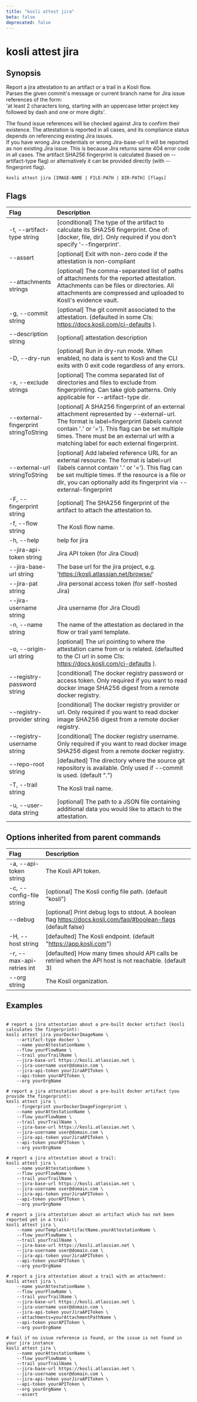 ```yaml
---
title: "kosli attest jira"
beta: false
deprecated: false
---
```


# kosli attest jira

## Synopsis

Report a jira attestation to an artifact or a trail in a Kosli flow.  
Parses the given commit's message or current branch name for Jira issue references of the 
form:  
'at least 2 characters long, starting with an uppercase letter project key followed by
dash and one or more digits'. 

The found issue references will be checked against Jira to confirm their existence.
The attestation is reported in all cases, and its compliance status depends on referencing
existing Jira issues.  
If you have wrong Jira credentials or wrong Jira-base-url it will be reported as non existing Jira issue.
This is because Jira returns same 404 error code in all cases.
The artifact SHA256 fingerprint is calculated (based on --artifact-type flag) or alternatively it can be provided directly (with --fingerprint flag).

```shell
kosli attest jira [IMAGE-NAME | FILE-PATH | DIR-PATH] [flags]
```

## Flags
| Flag | Description |
| :--- | :--- |
|    -t, --artifact-type string  |  [conditional] The type of the artifact to calculate its SHA256 fingerprint. One of: [docker, file, dir]. Only required if you don't specify '--fingerprint'.  |
|        --assert  |  [optional] Exit with non-zero code if the attestation is non-compliant  |
|        --attachments strings  |  [optional] The comma-separated list of paths of attachments for the reported attestation. Attachments can be files or directories. All attachments are compressed and uploaded to Kosli's evidence vault.  |
|    -g, --commit string  |  [optional] The git commit associated to the attestation. (defaulted in some CIs: https://docs.kosli.com/ci-defaults ).  |
|        --description string  |  [optional] attestation description  |
|    -D, --dry-run  |  [optional] Run in dry-run mode. When enabled, no data is sent to Kosli and the CLI exits with 0 exit code regardless of any errors.  |
|    -x, --exclude strings  |  [optional] The comma separated list of directories and files to exclude from fingerprinting. Can take glob patterns. Only applicable for --artifact-type dir.  |
|        --external-fingerprint stringToString  |  [optional] A SHA256 fingerprint of an external attachment represented by --external-url. The format is label=fingerprint (labels cannot contain '.' or '='). This flag can be set multiple times. There must be an external url with a matching label for each external fingerprint.  |
|        --external-url stringToString  |  [optional] Add labeled reference URL for an external resource. The format is label=url (labels cannot contain '.' or '='). This flag can be set multiple times. If the resource is a file or dir, you can optionally add its fingerprint via --external-fingerprint  |
|    -F, --fingerprint string  |  [optional] The SHA256 fingerprint of the artifact to attach the attestation to.  |
|    -f, --flow string  |  The Kosli flow name.  |
|    -h, --help  |  help for jira  |
|        --jira-api-token string  |  Jira API token (for Jira Cloud)  |
|        --jira-base-url string  |  The base url for the jira project, e.g. 'https://kosli.atlassian.net/browse/'  |
|        --jira-pat string  |  Jira personal access token (for self-hosted Jira)  |
|        --jira-username string  |  Jira username (for Jira Cloud)  |
|    -n, --name string  |  The name of the attestation as declared in the flow or trail yaml template.  |
|    -o, --origin-url string  |  [optional] The url pointing to where the attestation came from or is related. (defaulted to the CI url in some CIs: https://docs.kosli.com/ci-defaults ).  |
|        --registry-password string  |  [conditional] The docker registry password or access token. Only required if you want to read docker image SHA256 digest from a remote docker registry.  |
|        --registry-provider string  |  [conditional] The docker registry provider or url. Only required if you want to read docker image SHA256 digest from a remote docker registry.  |
|        --registry-username string  |  [conditional] The docker registry username. Only required if you want to read docker image SHA256 digest from a remote docker registry.  |
|        --repo-root string  |  [defaulted] The directory where the source git repository is available. Only used if --commit is used. (default ".")  |
|    -T, --trail string  |  The Kosli trail name.  |
|    -u, --user-data string  |  [optional] The path to a JSON file containing additional data you would like to attach to the attestation.  |


## Options inherited from parent commands
| Flag | Description |
| :--- | :--- |
|    -a, --api-token string  |  The Kosli API token.  |
|    -c, --config-file string  |  [optional] The Kosli config file path. (default "kosli")  |
|        --debug  |  [optional] Print debug logs to stdout. A boolean flag https://docs.kosli.com/faq/#boolean-flags (default false)  |
|    -H, --host string  |  [defaulted] The Kosli endpoint. (default "https://app.kosli.com")  |
|    -r, --max-api-retries int  |  [defaulted] How many times should API calls be retried when the API host is not reachable. (default 3)  |
|        --org string  |  The Kosli organization.  |


## Examples

```shell

# report a jira attestation about a pre-built docker artifact (kosli calculates the fingerprint):
kosli attest jira yourDockerImageName \
	--artifact-type docker \
	--name yourAttestationName \
	--flow yourFlowName \
	--trail yourTrailName \
	--jira-base-url https://kosli.atlassian.net \
	--jira-username user@domain.com \
	--jira-api-token yourJiraAPIToken \
	--api-token yourAPIToken \
	--org yourOrgName

# report a jira attestation about a pre-built docker artifact (you provide the fingerprint):
kosli attest jira \
	--fingerprint yourDockerImageFingerprint \
	--name yourAttestationName \
	--flow yourFlowName \
	--trail yourTrailName \
	--jira-base-url https://kosli.atlassian.net \
	--jira-username user@domain.com \
	--jira-api-token yourJiraAPIToken \
	--api-token yourAPIToken \
	--org yourOrgName

# report a jira attestation about a trail:
kosli attest jira \
	--name yourAttestationName \
	--flow yourFlowName \
	--trail yourTrailName \
	--jira-base-url https://kosli.atlassian.net \
	--jira-username user@domain.com \
	--jira-api-token yourJiraAPIToken \
	--api-token yourAPIToken \
	--org yourOrgName

# report a jira attestation about an artifact which has not been reported yet in a trail:
kosli attest jira \
	--name yourTemplateArtifactName.yourAttestationName \
	--flow yourFlowName \
	--trail yourTrailName \
	--jira-base-url https://kosli.atlassian.net \
	--jira-username user@domain.com \
	--jira-api-token yourJiraAPIToken \
	--api-token yourAPIToken \
	--org yourOrgName

# report a jira attestation about a trail with an attachment:
kosli attest jira \
	--name yourAttestationName \
	--flow yourFlowName \
	--trail yourTrailName \
	--jira-base-url https://kosli.atlassian.net \
	--jira-username user@domain.com \
	--jira-api-token yourJiraAPIToken \
	--attachments=yourAttachmentPathName \
	--api-token yourAPIToken \
	--org yourOrgName

# fail if no issue reference is found, or the issue is not found in your jira instance
kosli attest jira \
	--name yourAttestationName \
	--flow yourFlowName \
	--trail yourTrailName \
	--jira-base-url https://kosli.atlassian.net \
	--jira-username user@domain.com \
	--jira-api-token yourJiraAPIToken \
	--api-token yourAPIToken \
	--org yourOrgName \
	--assert

```

